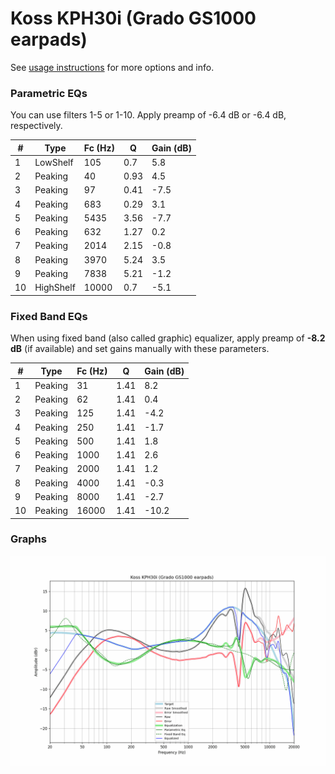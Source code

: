 # Koss KPH30i (Grado GS1000 earpads)
See [usage instructions](https://github.com/jaakkopasanen/AutoEq#usage) for more options and info.

### Parametric EQs
You can use filters 1-5 or 1-10. Apply preamp of -6.4 dB or -6.4 dB, respectively.

|   # | Type      |   Fc (Hz) |    Q |   Gain (dB) |
|-----|-----------|-----------|------|-------------|
|   1 | LowShelf  |       105 | 0.7  |         5.8 |
|   2 | Peaking   |        40 | 0.93 |         4.5 |
|   3 | Peaking   |        97 | 0.41 |        -7.5 |
|   4 | Peaking   |       683 | 0.29 |         3.1 |
|   5 | Peaking   |      5435 | 3.56 |        -7.7 |
|   6 | Peaking   |       632 | 1.27 |         0.2 |
|   7 | Peaking   |      2014 | 2.15 |        -0.8 |
|   8 | Peaking   |      3970 | 5.24 |         3.5 |
|   9 | Peaking   |      7838 | 5.21 |        -1.2 |
|  10 | HighShelf |     10000 | 0.7  |        -5.1 |

### Fixed Band EQs
When using fixed band (also called graphic) equalizer, apply preamp of **-8.2 dB** (if available) and set gains manually with these parameters.

|   # | Type    |   Fc (Hz) |    Q |   Gain (dB) |
|-----|---------|-----------|------|-------------|
|   1 | Peaking |        31 | 1.41 |         8.2 |
|   2 | Peaking |        62 | 1.41 |         0.4 |
|   3 | Peaking |       125 | 1.41 |        -4.2 |
|   4 | Peaking |       250 | 1.41 |        -1.7 |
|   5 | Peaking |       500 | 1.41 |         1.8 |
|   6 | Peaking |      1000 | 1.41 |         2.6 |
|   7 | Peaking |      2000 | 1.41 |         1.2 |
|   8 | Peaking |      4000 | 1.41 |        -0.3 |
|   9 | Peaking |      8000 | 1.41 |        -2.7 |
|  10 | Peaking |     16000 | 1.41 |       -10.2 |

### Graphs
![](./Koss%20KPH30i%20(Grado%20GS1000%20earpads).png)
